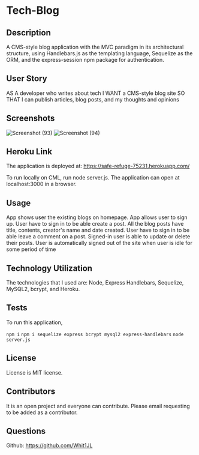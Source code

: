 # Tech-Blog


## Description 
A CMS-style blog application with the MVC paradigm in its architectural structure, using Handlebars.js as the templating language, Sequelize as the ORM, and the express-session npm package for authentication.

## User Story 
AS A developer who writes about tech
I WANT a CMS-style blog site SO THAT I can publish articles, blog posts, and my thoughts and opinions

## Screenshots

![Screenshot (93)](https://user-images.githubusercontent.com/82970208/141603816-722be2da-6e56-4aa9-8369-c2e20239c8ab.png)
![Screenshot (94)](https://user-images.githubusercontent.com/82970208/141603818-5170f1d1-4f68-4015-8ad3-6832912db3bc.png)

## Heroku Link
The application is deployed at: https://safe-refuge-75231.herokuapp.com/

To run locally on CML, run node server.js. The application can open at localhost:3000 in a browser.

## Usage
App shows user the existing blogs on homepage.
App allows user to sign up.
User have to sign in to be able create a post.
All the blog posts have title, contents, creator's name and date created.
User have to sign in to be able leave a comment on a post.
Signed-in user is able to update or delete their posts.
User is automatically signed out of the site when user is idle for some period of time

## Technology Utilization

The technologies that I used are: Node, Express Handlebars, Sequelize, MySQL2, bcrypt, and Heroku.

## Tests
To run this application,

`` npm i ``
`` npm i sequelize express bcrypt mysql2 express-handlebars ``
`` node server.js ``


## License
License is MIT license. 

## Contributors
It is an open project and everyone can contribute. Please email requesting to be added as a contributor.

## Questions
Github: https://github.com/Whit1JL
